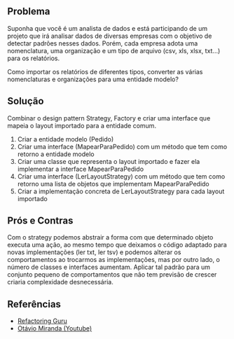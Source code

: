 ## Problema
Suponha que você é um analista de dados e está participando de um projeto que irá analisar dados de diversas empresas 
com o objetivo de detectar padrões nesses dados. Porém, cada empresa adota uma nomenclatura, uma organização e 
um tipo de arquivo (csv, xls, xlsx, txt...) para os relatórios. 

Como importar os relatórios de diferentes tipos, converter as várias nomenclaturas e organizações para uma entidade modelo?  

## Solução
Combinar o design pattern Strategy, Factory e criar uma interface que mapeia o layout importado para a entidade comum.

1. Criar a entidade modelo (Pedido)
2. Criar uma interface (MapearParaPedido) com um método que tem como retorno a entidade modelo
3. Criar uma classe que representa o layout importado e fazer ela implementar a interface MapearParaPedido
4. Criar uma interface (LerLayoutStrategy) com um método que tem como retorno uma lista de objetos que implementam MapearParaPedido
5. Criar a implementação concreta de LerLayoutStrategy para cada layout importado

## Prós e Contras
Com o strategy podemos abstrair a forma com que determinado objeto executa uma ação, ao mesmo tempo que deixamos o código 
adaptado para novas implementações (ler txt, ler tsv) e podemos alterar os comportamentos ao trocarmos as implementações,
mas por outro lado, o número de classes e interfaces aumentam. Aplicar tal padrão para um conjunto pequeno de comportamentos que não 
tem previsão de crescer criaria complexidade desnecessária.

## Referências
- [Refactoring Guru](https://refactoring.guru/pt-br/design-patterns/strategy)
- [Otávio Miranda (Youtube)](https://youtu.be/mUagTgSnriQ)